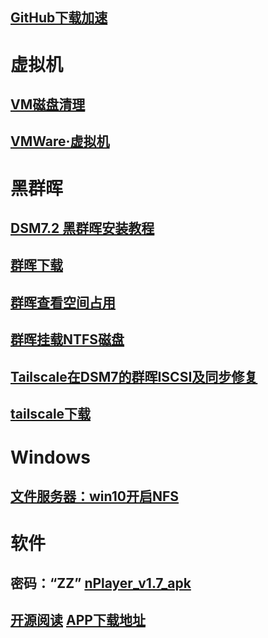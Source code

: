 ## [GitHub下载加速](https://gh.api.99988866.xyz/)

# 虚拟机
## [VM磁盘清理](其他/VM磁盘清理.md)
## [VMWare·虚拟机](其他/vmware.com.md)

# 黑群晖
## [DSM7.2 黑群晖安装教程](其他/黑群晖安装教程.md)
## [群晖下载](https://archive.synology.com/download)
## [群晖查看空间占用](其他/群晖查看空间占用.md)
## [群晖挂载NTFS磁盘](其他/群晖挂载NTFS磁盘.md)
## [Tailscale在DSM7的群晖ISCSI及同步修复](其他/ISCSI修复.md)
## [tailscale下载](https://pkgs.tailscale.com/stable/#spks)

# Windows
## [文件服务器：win10开启NFS](其他/win10开启NFS.md)

# 软件
## 密码：“ZZ”   [nPlayer_v1.7_apk](https://samoa.lanzouy.com/b01rgbcib/)
## [开源阅读](https://gedoor.github.io/)  [APP下载地址](https://github.com/gedoor/legado/releases/tag/3.25)
